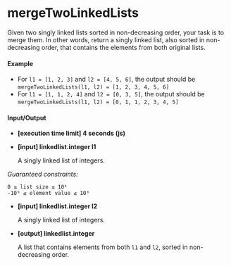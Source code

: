 # mergeTwoLinkedLists

Given two singly linked lists sorted in non-decreasing order, your task is to merge them. In other words, return a singly linked list, also sorted in non-decreasing order, that contains the elements from both original lists.

#### Example

- For `l1 = [1, 2, 3]` and `l2 = [4, 5, 6]`, the output should be
`mergeTwoLinkedLists(l1, l2) = [1, 2, 3, 4, 5, 6]`
- For `l1 = [1, 1, 2, 4]` and `l2 = [0, 3, 5]`, the output should be
`mergeTwoLinkedLists(l1, l2) = [0, 1, 1, 2, 3, 4, 5]`

#### Input/Output

- **[execution time limit] 4 seconds (js)**

- **[input] linkedlist.integer l1**

  A singly linked list of integers.

_Guaranteed constraints:_
```
0 ≤ list size ≤ 10⁴
-10⁹ ≤ element value ≤ 10⁹
```

- **[input] linkedlist.integer l2**

  A singly linked list of integers.

- **[output] linkedlist.integer**

  A list that contains elements from both `l1` and `l2`, sorted in non-decreasing order.